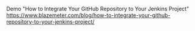 Demo "How to Integrate Your GitHub Repository to Your Jenkins Project"
https://www.blazemeter.com/blog/how-to-integrate-your-github-repository-to-your-jenkins-project/
